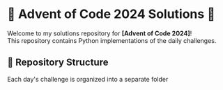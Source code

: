 # 🎄 Advent of Code 2024 Solutions 🎄

Welcome to my solutions repository for **[Advent of Code 2024]**!  
This repository contains Python implementations of the daily challenges.

## 📁 Repository Structure
Each day's challenge is organized into a separate folder
